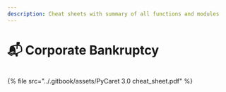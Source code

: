 ```yaml
---
description: Cheat sheets with summary of all functions and modules
---
```


# 📬 Corporate Bankruptcy

<figure><img src="../.gitbook/assets/pycaret1.png" alt=""><figcaption></figcaption></figure>

{% file src="../.gitbook/assets/PyCaret 3.0 cheat_sheet.pdf" %}
